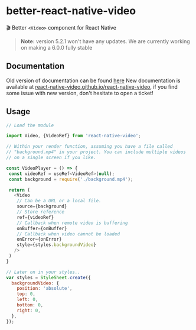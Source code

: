 # better-react-native-video
🎬 Better `<Video>` component for React Native

> **Note:** version 5.2.1 won't have any updates. We are currently working on making a 6.0.0 fully stable

## Documentation
Old version of documentation can be found [here](https://github.com/react-native-video/react-native-video/tree/v6.0.0-alpha.8)
New documentation is available at [react-native-video.github.io/react-native-video](https://react-native-video.github.io/react-native-video/), if you find some issue with new version, don't hesitate to open a ticket!

## Usage

```javascript
// Load the module

import Video, {VideoRef} from 'react-native-video';

// Within your render function, assuming you have a file called
// "background.mp4" in your project. You can include multiple videos
// on a single screen if you like.

const VideoPlayer = () => {
 const videoRef = useRef<VideoRef>(null);
 const background = require('./background.mp4');

 return (
   <Video 
    // Can be a URL or a local file.
    source={background}
    // Store reference  
    ref={videoRef}
    // Callback when remote video is buffering                                      
    onBuffer={onBuffer}
    // Callback when video cannot be loaded              
    onError={onError}               
    style={styles.backgroundVideo}
   />
 )
}

// Later on in your styles..
var styles = StyleSheet.create({
  backgroundVideo: {
    position: 'absolute',
    top: 0,
    left: 0,
    bottom: 0,
    right: 0,
  },
});
```

